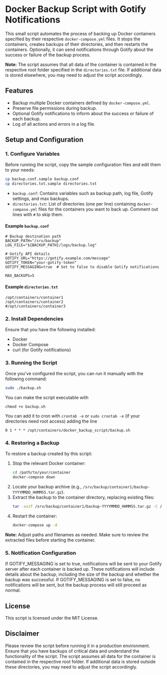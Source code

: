 # Docker Backup Script with Gotify Notifications

This small script automates the process of backing up Docker containers specified by their respective `docker-compose.yml` files. It stops the containers, creates backups of their directories, and then restarts the containers. 
Optionally, it can send notifications through Gotify about the success or failure of the backup process.

**Note:** The script assumes that all data of the container is contained in the respective root folder specified in the `directories.txt` file. If additional data is stored elsewhere, you may need to adjust the script accordingly.

## Features
- Backup multiple Docker containers defined by `docker-compose.yml`.
- Preserve file permissions during backup.
- Optional Gotify notifications to inform about the success or failure of each backup.
- Log of all actions and errors in a log file.

## Setup and Configuration

### 1. **Configure Variables**
Before running the script, copy the sample configuration files and edit them to your needs:

```bash
cp backup.conf.sample backup.conf
cp directories.txt.sample directories.txt
```

- `backup.conf`: Contains variables such as backup path, log file, Gotify settings, and max backups.
- `directories.txt`: List of directories (one per line) containing `docker-compose.yml` files for the containers you want to back up. Comment out lines with `#` to skip them.

#### Example `backup.conf`
```
# Backup destination path
BACKUP_PATH="/srv/backup"
LOG_FILE="${BACKUP_PATH}/logs/backup.log"

# Gotify API details
GOTIFY_URL="https://gotify.example.com/message"
GOTIFY_TOKEN="your-gotify-token"
GOTIFY_MESSAGING=true  # Set to false to disable Gotify notifications

MAX_BACKUPS=5
```

#### Example `directories.txt`
```
/opt/containers/container1
/opt/containers/container2
#/opt/containers/container3
```

### 2. **Install Dependencies**
Ensure that you have the following installed:
- Docker
- Docker Compose
- curl (for Gotify notifications)

### 3. **Running the Script**
Once you've configured the script, you can run it manually with the following command:

```bash
sudo ./backup.sh
```

You can make the script executable with 
```
chmod +x backup.sh
```

You can add it to cron with `crontab -e` or `sudo crontab -e` (if your directories need root access) adding the line 

```
0 1 * * * /opt/containers/docker_backup_script/backup.sh
```

### 4. **Restoring a Backup**

To restore a backup created by this script:

1. Stop the relevant Docker container:
   ```bash
   cd /path/to/your/container
   docker-compose down
   ```
2. Locate your backup archive (e.g., `/srv/backup/container1/backup-YYYYMMDD_HHMMSS.tar.gz`).
3. Extract the backup to the container directory, replacing existing files:
   ```bash
   tar -xvzf /srv/backup/container1/backup-YYYYMMDD_HHMMSS.tar.gz -C /opt/containers/container1 --strip-components=1
   ```
4. Restart the container:
   ```bash
   docker-compose up -d
   ```

**Note:** Adjust paths and filenames as needed. Make sure to review the extracted files before starting the container.

### 5. Notification Configuration
If GOTIFY_MESSAGING is set to true, notifications will be sent to your Gotify server after each container is backed up. These notifications will include details about the backup, including the size of the backup and whether the backup was successful.
If GOTIFY_MESSAGING is set to false, no notifications will be sent, but the backup process will still proceed as normal.

## License
This script is licensed under the MIT License.

## Disclaimer
Please review the script before running it in a production environment. Ensure that you have backups of critical data and understand the functionality of the script. The script assumes all data for the container is contained in the respective root folder. If additional data is stored outside these directories, you may need to adjust the script accordingly.
